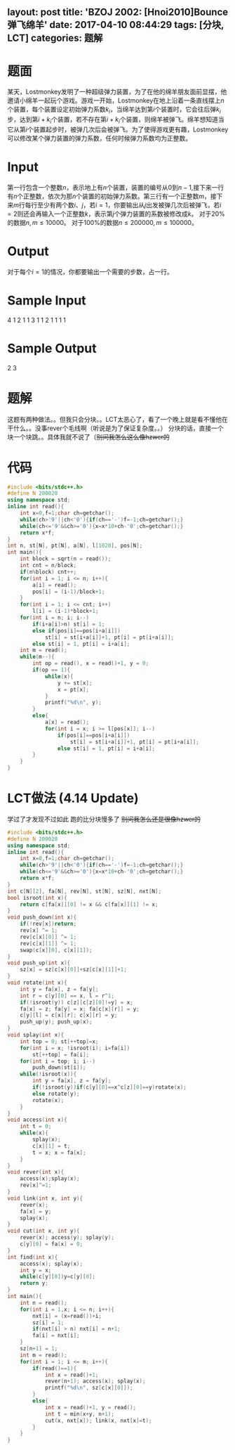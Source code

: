 layout: post
title: 'BZOJ 2002: [Hnoi2010]Bounce 弹飞绵羊'
date: 2017-04-10 08:44:29
tags: [分块, LCT]
categories: 题解
---
# 题面
某天，Lostmonkey发明了一种超级弹力装置，为了在他的绵羊朋友面前显摆，他邀请小绵羊一起玩个游戏。游戏一开始，Lostmonkey在地上沿着一条直线摆上$n$个装置，每个装置设定初始弹力系数$k_i$，当绵羊达到第$i$个装置时，它会往后弹$k_i$步，达到第$i+k_i$个装置，若不存在第$i+k_i$个装置，则绵羊被弹飞。绵羊想知道当它从第$i$个装置起步时，被弹几次后会被弹飞。为了使得游戏更有趣，Lostmonkey可以修改某个弹力装置的弹力系数，任何时候弹力系数均为正整数。

# Input
第一行包含一个整数$n$，表示地上有$n$个装置，装置的编号从$0$到$n-1$,接下来一行有$n$个正整数，依次为那$n$个装置的初始弹力系数。第三行有一个正整数$m$，接下来$m$行每行至少有两个数$i$、$j$，若$i=1$，你要输出从$j$出发被弹几次后被弹飞，若$i=2$则还会再输入一个正整数$k$，表示第$j$个弹力装置的系数被修改成$k$。
对于$20\%$的数据$n,m\leq 10000$。
对于$100\%$的数据$n\leq 200000,m\leq 100000$。


# Output
对于每个$i=1$的情况，你都要输出一个需要的步数，占一行。

# Sample Input
4
1 2 1 1
3
1 1
2 1 1
1 1

# Sample Output
2
3

# 题解
这题有两种做法。。但我只会分块。。LCT太恶心了，看了一个晚上就是看不懂他在干什么。。没事rever个毛线啊（听说是为了保证复杂度。。）
分块的话，直接一个块一个块跳。。具体我就不说了（~~别问我怎么这么像hzwer的~~

# 代码
```cpp
#include <bits/stdc++.h>
#define N 200020
using namespace std;
inline int read(){
	int x=0,f=1;char ch=getchar();
	while(ch>'9'||ch<'0'){if(ch=='-')f=-1;ch=getchar();}
	while(ch<='9'&&ch>='0'){x=x*10+ch-'0';ch=getchar();}
	return x*f;
}
int n, st[N], pt[N], a[N], l[1020], pos[N];
int main(){
	int block = sqrt(n = read());
	int cnt = n/block;
	if(n%block) cnt++;
	for(int i = 1; i <= n; i++){
		a[i] = read();
		pos[i] = (i-1)/block+1;
	}
	for(int i = 1; i <= cnt; i++)
		l[i] = (i-1)*block+1;
	for(int i = n; i; i--)
		if(i+a[i]>n) st[i] = 1;
		else if(pos[i]==pos[i+a[i]])
			st[i] = st[i+a[i]]+1, pt[i] = pt[i+a[i]];
		else st[i] = 1, pt[i] = i+a[i];
	int m = read();
	while(m--){
		int op = read(), x = read()+1, y = 0;
		if(op == 1){
			while(x){
				y += st[x];
				x = pt[x];
			}
			printf("%d\n", y);
		}
		else{
			a[x] = read();
			for(int i = x; i >= l[pos[x]]; i--)
				if(pos[i]==pos[i+a[i]])
					st[i] = st[i+a[i]]+1, pt[i] = pt[i+a[i]];
				else st[i] = 1, pt[i] = i+a[i];
		}
	}
}
```

# LCT做法 (4.14 Update)
学过了才发现不过如此
跑的比分块慢多了
~~别问我怎么还是很像hzwer的~~
```cpp
#include <bits/stdc++.h>
#define N 200020
using namespace std;
inline int read(){
	int x=0,f=1;char ch=getchar();
	while(ch>'9'||ch<'0'){if(ch=='-')f=-1;ch=getchar();}
	while(ch<='9'&&ch>='0'){x=x*10+ch-'0';ch=getchar();}
	return x*f;
}
int c[N][2], fa[N], rev[N], st[N], sz[N], nxt[N];
bool isroot(int x){
	return c[fa[x]][0] != x && c[fa[x]][1] != x;
}
void push_down(int x){
	if(!rev[x])return;
	rev[x] ^= 1;
	rev[c[x][0]] ^= 1;
	rev[c[x][1]] ^= 1;
	swap(c[x][0], c[x][1]);
}
void push_up(int x){
	sz[x] = sz[c[x][0]]+sz[c[x][1]]+1;
}
void rotate(int x){
	int y = fa[x], z = fa[y];
	int r = c[y][0] == x, l = r^1;
	if(!isroot(y)) c[z][c[z][0]!=y] = x;
	fa[x] = z; fa[y] = x; fa[c[x][r]] = y;
	c[y][l] = c[x][r]; c[x][r] = y;
	push_up(y); push_up(x);
}
void splay(int x){
	int top = 0; st[++top]=x;
	for(int i = x; !isroot(i); i=fa[i])
		st[++top] = fa[i];
	for(int i = top; i; i--)
		push_down(st[i]);
	while(!isroot(x)){
		int y = fa[x], z = fa[y];
		if(!isroot(y))if(c[y][0]==x^c[z][0]==y)rotate(x);
		else rotate(y);
		rotate(x);
	}
}
void access(int x){
	int t = 0;
	while(x){
		splay(x);
		c[x][1] = t;
		t = x; x = fa[x];
	}
}
void rever(int x){
	access(x);splay(x);
	rev[x]^=1;
}
void link(int x, int y){
	rever(x);
	fa[x] = y;
	splay(x);
}
void cut(int x, int y){
	rever(x); access(y); splay(y);
	c[y][0] = fa[x] = 0;
}
int find(int x){
	access(x); splay(x);
	int y = x;
	while(c[y][0])y=c[y][0];
	return y;
}
int main(){
	int n = read();
	for(int i = 1,x; i <= n; i++){
		nxt[i] = (x=read())+i;
		sz[i] = 1;
		if(nxt[i] > n) nxt[i] = n+1;
		fa[i] = nxt[i];
	}
	sz[n+1] = 1;
	int m = read();
	for(int i = 1; i <= m; i++){
		if(read()==1){
			int x = read()+1;
			rever(n+1); access(x); splay(x);
			printf("%d\n", sz[c[x][0]]);
		}
		else{
			int x = read()+1, y = read();
			int t = min(x+y, n+1);
			cut(x, nxt[x]); link(x, nxt[x]=t);
		}
	}
}
```